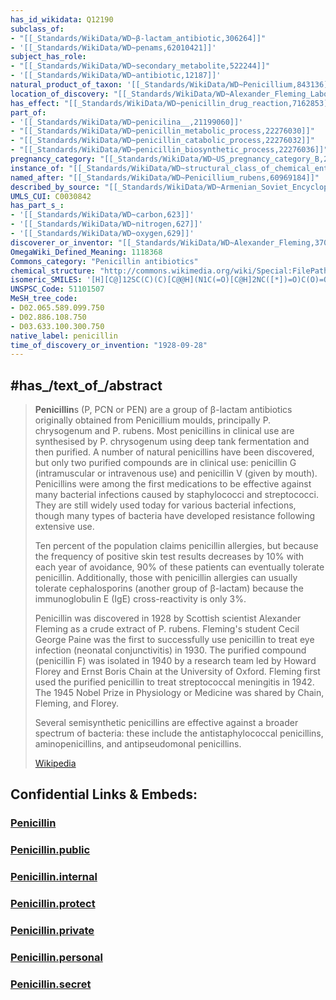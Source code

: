 ```yaml
---
has_id_wikidata: Q12190
subclass_of:
- "[[_Standards/WikiData/WD~β-lactam_antibiotic,306264]]"
- '[[_Standards/WikiData/WD~penams,62010421]]'
subject_has_role:
- "[[_Standards/WikiData/WD~secondary_metabolite,522244]]"
- '[[_Standards/WikiData/WD~antibiotic,12187]]'
natural_product_of_taxon: '[[_Standards/WikiData/WD~Penicillium,843136]]'
location_of_discovery: "[[_Standards/WikiData/WD~Alexander_Fleming_Laboratory_Museum,6033467]]"
has_effect: "[[_Standards/WikiData/WD~penicillin_drug_reaction,7162853]]"
part_of:
- '[[_Standards/WikiData/WD~penicilina__,21199060]]'
- "[[_Standards/WikiData/WD~penicillin_metabolic_process,22276030]]"
- "[[_Standards/WikiData/WD~penicillin_catabolic_process,22276032]]"
- "[[_Standards/WikiData/WD~penicillin_biosynthetic_process,22276036]]"
pregnancy_category: "[[_Standards/WikiData/WD~US_pregnancy_category_B,28123616]]"
instance_of: "[[_Standards/WikiData/WD~structural_class_of_chemical_entities,47154513]]"
named_after: "[[_Standards/WikiData/WD~Penicillium_rubens,60969184]]"
described_by_source: "[[_Standards/WikiData/WD~Armenian_Soviet_Encyclopedia,_vol._9,124737636]]"
UMLS_CUI: C0030842
has_part_s_:
- '[[_Standards/WikiData/WD~carbon,623]]'
- '[[_Standards/WikiData/WD~nitrogen,627]]'
- '[[_Standards/WikiData/WD~oxygen,629]]'
discoverer_or_inventor: "[[_Standards/WikiData/WD~Alexander_Fleming,37064]]"
OmegaWiki_Defined_Meaning: 1118368
Commons_category: "Penicillin antibiotics"
chemical_structure: "http://commons.wikimedia.org/wiki/Special:FilePath/Penicillin%20core.svg"
isomeric_SMILES: '[H][C@]12SC(C)(C)[C@@H](N1C(=O)[C@H]2NC([*])=O)C(O)=O'
UNSPSC_Code: 51101507
MeSH_tree_code:
- D02.065.589.099.750
- D02.886.108.750
- D03.633.100.300.750
native_label: penicillin
time_of_discovery_or_invention: "1928-09-28"
---
```


## #has_/text_of_/abstract 

> **Penicillin**s (P, PCN or PEN) are a group of β-lactam antibiotics originally obtained from Penicillium moulds, principally P. chrysogenum and P. rubens. Most penicillins in clinical use are synthesised by P. chrysogenum using deep tank fermentation and then purified. A number of natural penicillins have been discovered, but only two purified compounds are in clinical use: penicillin G (intramuscular or intravenous use) and penicillin V (given by mouth). Penicillins were among the first medications to be effective against many bacterial infections caused by staphylococci and streptococci. They are still widely used today for various bacterial infections, though many types of bacteria have developed resistance following extensive use.
>
> Ten percent of the population claims penicillin allergies, but because the frequency of positive skin test results decreases by 10% with each year of avoidance, 90% of these patients can eventually tolerate penicillin. Additionally, those with penicillin allergies can usually tolerate cephalosporins (another group of β-lactam) because the immunoglobulin E (IgE) cross-reactivity is only 3%.
>
> Penicillin was discovered in 1928 by Scottish scientist Alexander Fleming as a crude extract of P. rubens. Fleming's student Cecil George Paine was the first to successfully use penicillin to treat eye infection (neonatal conjunctivitis) in 1930. The purified compound (penicillin F) was isolated in 1940 by a research team led by Howard Florey and Ernst Boris Chain at the University of Oxford. Fleming first used the purified penicillin to treat streptococcal meningitis in 1942. The 1945 Nobel Prize in Physiology or Medicine was shared by Chain, Fleming, and Florey.
>
> Several semisynthetic penicillins are effective against a broader spectrum of bacteria: these include the antistaphylococcal penicillins, aminopenicillins, and antipseudomonal penicillins.
>
> [Wikipedia](https://en.wikipedia.org/wiki/Penicillin)




## Confidential Links & Embeds: 

### [Penicillin](/_Standards/bio/Medicine/Pharmacology/Antibacterial/Penicillin.md) 

### [Penicillin.public](/_public/bio/Medicine/Pharmacology/Antibacterial/Penicillin.public.md) 

### [Penicillin.internal](/_internal/bio/Medicine/Pharmacology/Antibacterial/Penicillin.internal.md) 

### [Penicillin.protect](/_protect/bio/Medicine/Pharmacology/Antibacterial/Penicillin.protect.md) 

### [Penicillin.private](/_private/bio/Medicine/Pharmacology/Antibacterial/Penicillin.private.md) 

### [Penicillin.personal](/_personal/bio/Medicine/Pharmacology/Antibacterial/Penicillin.personal.md) 

### [Penicillin.secret](/_secret/bio/Medicine/Pharmacology/Antibacterial/Penicillin.secret.md)

